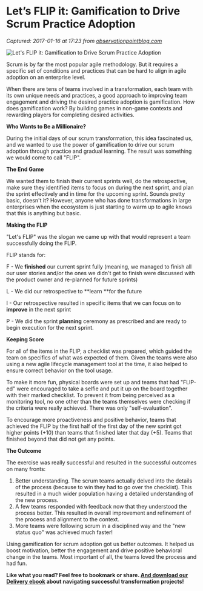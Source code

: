 # Let’s FLIP it: Gamification to Drive Scrum Practice Adoption

_Captured: 2017-01-16 at 17:23 from [observationpointblog.com](http://observationpointblog.com/delivery/lets-flip-it-gamification-to-drive-scrum-practice-adoption/?utm_source=twitter&utm_medium=social&utm_content=Oktopost-twitter-profile&utm_campaign=Oktopost-Delivery_Corporate+Let%26rsquo%3Bs+FLIP+it%3A+Gamification+to+Drive+Scrum+Practice+Adoption&Publication=twitter&LeadSource=Marketing)_

![Let's FLIP it: Gamification to Drive Scrum Practice Adoption](http://observationpointblog.com/wp-content/uploads/2016/06/iStock_000025724340_Large-680x398.jpg)

Scrum is by far the most popular agile methodology. But it requires a specific set of conditions and practices that can be hard to align in agile adoption on an enterprise level.

When there are tens of teams involved in a transformation, each team with its own unique needs and practices, a good approach to improving team engagement and driving the desired practice adoption is gamification. How does gamification work? By building games in non-game contexts and rewarding players for completing desired activities.

**Who Wants to Be a Millionaire?**

During the initial days of our scrum transformation, this idea fascinated us, and we wanted to use the power of gamification to drive our scrum adoption through practice and gradual learning. The result was something we would come to call "FLIP".

**The End Game**

We wanted them to finish their current sprints well, do the retrospective, make sure they identified items to focus on during the next sprint, and plan the sprint effectively and in time for the upcoming sprint. Sounds pretty basic, doesn't it? However, anyone who has done transformations in large enterprises when the ecosystem is just starting to warm up to agile knows that this is anything but basic.

**Making the FLIP**

"Let's FLIP" was the slogan we came up with that would represent a team successfully doing the FLIP.

FLIP stands for:

F - We **finished** our current sprint fully (meaning, we managed to finish all our user stories and/or the ones we didn't get to finish were discussed with the product owner and re-planned for future sprints)

L - We did our retrospective to **learn **for the future

I - Our retrospective resulted in specific items that we can focus on to **improve** in the next sprint

P - We did the sprint **planning** ceremony as prescribed and are ready to begin execution for the next sprint.

**Keeping Score**

For all of the items in the FLIP, a checklist was prepared, which guided the team on specifics of what was expected of them. Given the teams were also using a new agile lifecycle management tool at the time, it also helped to ensure correct behavior on the tool usage.

To make it more fun, physical boards were set up and teams that had "FLIP-ed" were encouraged to take a selfie and put it up on the board together with their marked checklist. To prevent it from being perceived as a monitoring tool, no one other than the teams themselves were checking if the criteria were really achieved. There was only "self-evaluation".

To encourage more proactiveness and positive behavior, teams that achieved the FLIP by the first half of the first day of the new sprint got higher points (+10) than teams that finished later that day (+5). Teams that finished beyond that did not get any points.

**The Outcome**

The exercise was really successful and resulted in the successful outcomes on many fronts:

  1. Better understanding. The scrum teams actually delved into the details of the process (because to win they had to go over the checklist). This resulted in a much wider population having a detailed understanding of the new process.
  2. A few teams responded with feedback now that they understood the process better. This resulted in overall improvement and refinement of the process and alignment to the context.
  3. More teams were following scrum in a disciplined way and the "new status quo" was achieved much faster!

Using gamification for scrum adoption got us better outcomes. It helped us boost motivation, better the engagement and drive positive behavioral change in the teams. Most important of all, the teams loved the process and had fun.

**Like what you read? Feel free to bookmark or share. [And download our Delivery ebook](http://dox.observationpointblog.com/delivery-transformation-ebook2/?utm_source=blog&utm_medium=blogpost&utm_campaign=delivery&utm_content=intextlink) about navigating successful transformation projects!**
